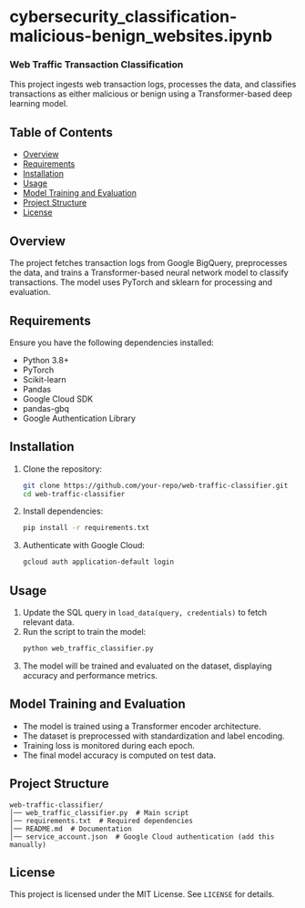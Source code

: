 
# cybersecurity_classification-malicious-benign_websites.ipynb
### Web Traffic Transaction Classification

This project ingests web transaction logs, processes the data, and classifies transactions as either malicious or benign using a Transformer-based deep learning model.

## Table of Contents
- [Overview](#overview)
- [Requirements](#requirements)
- [Installation](#installation)
- [Usage](#usage)
- [Model Training and Evaluation](#model-training-and-evaluation)
- [Project Structure](#project-structure)
- [License](#license)

## Overview
The project fetches transaction logs from Google BigQuery, preprocesses the data, and trains a Transformer-based neural network model to classify transactions. The model uses PyTorch and sklearn for processing and evaluation.

## Requirements
Ensure you have the following dependencies installed:

- Python 3.8+
- PyTorch
- Scikit-learn
- Pandas
- Google Cloud SDK
- pandas-gbq
- Google Authentication Library

## Installation
1. Clone the repository:
   ```bash
   git clone https://github.com/your-repo/web-traffic-classifier.git
   cd web-traffic-classifier
   ```
2. Install dependencies:
   ```bash
   pip install -r requirements.txt
   ```
3. Authenticate with Google Cloud:
   ```bash
   gcloud auth application-default login
   ```

## Usage
1. Update the SQL query in `load_data(query, credentials)` to fetch relevant data.
2. Run the script to train the model:
   ```bash
   python web_traffic_classifier.py
   ```
3. The model will be trained and evaluated on the dataset, displaying accuracy and performance metrics.

## Model Training and Evaluation
- The model is trained using a Transformer encoder architecture.
- The dataset is preprocessed with standardization and label encoding.
- Training loss is monitored during each epoch.
- The final model accuracy is computed on test data.

## Project Structure
```
web-traffic-classifier/
│── web_traffic_classifier.py  # Main script
│── requirements.txt  # Required dependencies
│── README.md  # Documentation
│── service_account.json  # Google Cloud authentication (add this manually)
```

## License
This project is licensed under the MIT License. See `LICENSE` for details.

